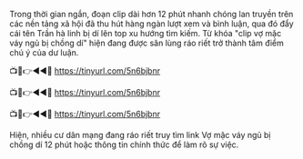 Trong thời gian ngắn, đoạn clip dài hơn 12 phút nhanh chóng lan truyền trên các nền tảng xã hội đã thu hút hàng ngàn lượt xem và bình luận, qua đó đẩy cái tên Trần hà linh bị dí lên top xu hướng tìm kiếm. Từ khóa "clip vợ mặc váy ngủ bị chồng dí" hiện đang được săn lùng ráo riết trở thành tâm điểm chú ý của dư luận.


📺📱👉◄◄🔴  https://tinyurl.com/5n6bjbnr

📺📱👉◄◄🔴  https://tinyurl.com/5n6bjbnr

📺📱👉◄◄🔴  https://tinyurl.com/5n6bjbnr



Hiện, nhiều cư dân mạng đang ráo riết truy tìm link Vợ mặc váy ngủ bị chồng dí 12 phút hoặc thông tin chính thức để làm rõ sự việc.

